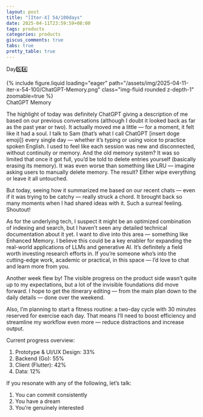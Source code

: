 ```yaml
---
layout: post
title: "[Iter-X] 54/100days"
date: 2025-04-11T23:59:59+08:00
tags: products
categories: products
giscus_comments: true
tabs: true
pretty_table: true
---
```


Day5️⃣4️⃣

<div class="row mt-3">
    <div class="col-sm mt-0 mb-0">
        {% include figure.liquid loading="eager" path="/assets/img/2025-04-11-iter-x-54-100/ChatGPT-Memory.png" class="img-fluid rounded z-depth-1" zoomable=true %}
    </div>
</div>
<div class="caption mt-0">
    ChatGPT Memory
</div>

The highlight of today was definitely ChatGPT giving a description of me based on our previous conversations (although I doubt it looked back as far as the past year or two). It actually moved me a little — for a moment, it felt like it had a soul. I talk to Sam (that’s what I call ChatGPT [insert doge emoji]) every single day — whether it’s typing or using voice to practice spoken English. I used to feel like each session was new and disconnected, without continuity or memory. And the old memory system? It was so limited that once it got full, you’d be told to delete entries yourself (basically erasing its memory). It was even worse than something like LRU — imagine asking users to manually delete memory. The result? Either wipe everything or leave it all untouched.

But today, seeing how it summarized me based on our recent chats — even if it was trying to be catchy — really struck a chord. It brought back so many moments when I had shared ideas with it. Such a surreal feeling. Shoutout!

As for the underlying tech, I suspect it might be an optimized combination of indexing and search, but I haven’t seen any detailed technical documentation about it yet. I want to dive into this area — something like Enhanced Memory. I believe this could be a key enabler for expanding the real-world applications of LLMs and generative AI. It’s definitely a field worth investing research efforts in. If you’re someone who’s into the cutting-edge work, academic or practical, in this space — I’d love to chat and learn more from you.

Another week flew by! The visible progress on the product side wasn’t quite up to my expectations, but a lot of the invisible foundations did move forward. I hope to get the itinerary editing — from the main plan down to the daily details — done over the weekend.

Also, I’m planning to start a fitness routine: a two-day cycle with 30 minutes reserved for exercise each day. That means I’ll need to boost efficiency and streamline my workflow even more — reduce distractions and increase output.

Current progress overview:

1. Prototype & UI/UX Design: 33%
2. Backend (Go): 55%
3. Client (Flutter): 42%
4. Data: 12%

If you resonate with any of the following, let’s talk:

1. You can commit consistently
2. You have a dream
3. You’re genuinely interested
